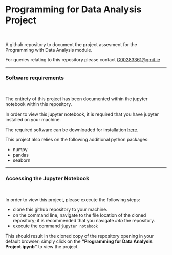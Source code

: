 # Programming for Data Analysis Project

<br>

A github repository to document the project assesment for the Programming with Data Analysis module.

For queries relating to this repository please contact G00283361@gmit.ie

***

### Software requirements

<br>

The entirety of this project has been documented within the jupyter notebook within this repository.

In order to view this jupyter notebook, it is required that you have jupyter installed on your machine.

The required software can be downloaded for installation [here](https://jupyter.org/).

This project also relies on the following additional python packages:

 - numpy
 - pandas
 - seaborn
 
***

### Accessing the Jupyter Notebook

<br>

In order to view this project, please execute the following steps:

 - clone this github repository to your machine.
 - on the command line, navigate to the file location of the cloned repository; it is recommended that you navigate *into* the repository.
 - execute the command ```jupyter notebook```
 
This should result in the cloned copy of the repository opening in your default browser; simply click on the **"Programming for Data Analysis Project.ipynb"** to view the project.
